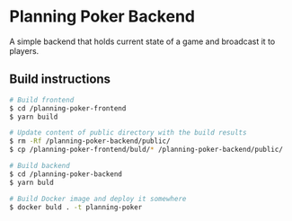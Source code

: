 # Planning Poker Backend

A simple backend that holds current state of a game and broadcast it to players.

## Build instructions

```bash
# Build frontend
$ cd /planning-poker-frontend
$ yarn build

# Update content of public directory with the build results
$ rm -Rf /planning-poker-backend/public/
$ cp /planning-poker-frontend/buld/* /planning-poker-backend/public/

# Build backend
$ cd /planning-poker-backend
$ yarn buld

# Build Docker image and deploy it somewhere
$ docker buld . -t planning-poker
```
